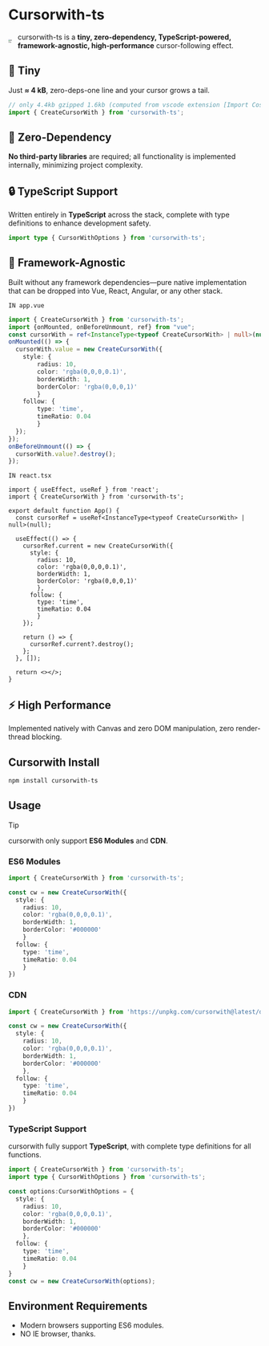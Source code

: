 # Cursorwith-ts


<div style="display:flex; align-items:center;gap:10px">
<img src="https://cdn.jsdelivr.net/gh/voidissss/picture-bed@main/images/picssUso0Dn.png" alt="picss" style="zoom:25%;" />

<span>
cursorwith-ts is a <b>tiny, zero-dependency, TypeScript-powered, framework-agnostic, high-performance</b> cursor-following effect.
</span>
</div>

## 🎈  Tiny

Just **≈ 4 kB**, zero-deps-one line and your cursor grows a tail.

```ts
// only 4.4kb gzipped 1.6kb (computed from vscode extension [Import Cost])
import { CreateCursorWith } from 'cursorwith-ts';
```

## 🚀  Zero-Dependency

**No third-party libraries** are required; all functionality is implemented internally, minimizing project complexity.

## 🔒  TypeScript Support

Written entirely in **TypeScript** across the stack, complete with type definitions to enhance development safety.

```ts
import type { CursorWithOptions } from 'cursorwith-ts';

```

## 🍭  Framework-Agnostic

Built without any framework dependencies—pure native implementation that can be dropped into Vue, React, Angular, or any other stack.

`IN app.vue`

```ts [app.vue]
import { CreateCursorWith } from 'cursorwith-ts';
import {onMounted, onBeforeUnmount, ref} from "vue";
const cursorWith = ref<InstanceType<typeof CreateCursorWith> | null>(null);
onMounted(() => {
  cursorWith.value = new CreateCursorWith({
    style: { 
        radius: 10, 
        color: 'rgba(0,0,0,0.1)', 
        borderWidth: 1, 
        borderColor: 'rgba(0,0,0,1)' 
        }
    follow: { 
        type: 'time', 
        timeRatio: 0.04
        }
  });
});
onBeforeUnmount(() => {
  cursorWith.value?.destroy();
});
```


`IN react.tsx`

```tsx
import { useEffect, useRef } from 'react';
import { CreateCursorWith } from 'cursorwith-ts';

export default function App() {
  const cursorRef = useRef<InstanceType<typeof CreateCursorWith> | null>(null);

  useEffect(() => {
    cursorRef.current = new CreateCursorWith({
      style: { 
        radius: 10, 
        color: 'rgba(0,0,0,0.1)', 
        borderWidth: 1, 
        borderColor: 'rgba(0,0,0,1)' 
        },
      follow: { 
        type: 'time', 
        timeRatio: 0.04 
        }
    });

    return () => {
      cursorRef.current?.destroy();
    };
  }, []);

  return <></>;
}
```




## ⚡️  High Performance

Implemented natively with Canvas and zero DOM manipulation, zero render-thread blocking.





## Cursorwith Install

```sh [npm]
npm install cursorwith-ts
```

## Usage

> [!TIP]
> cursorwith only support **ES6 Modules** and **CDN**.

### ES6 Modules

```ts
import { CreateCursorWith } from 'cursorwith-ts';

const cw = new CreateCursorWith({
  style: { 
    radius: 10, 
    color: 'rgba(0,0,0,0.1)', 
    borderWidth: 1, 
    borderColor: '#000000' 
    }
  follow: { 
    type: 'time', 
    timeRatio: 0.04 
    }
})
```

### CDN

```ts
import { CreateCursorWith } from 'https://unpkg.com/cursorwith@latest/dist/index.esm.js';

const cw = new CreateCursorWith({
  style: { 
    radius: 10, 
    color: 'rgba(0,0,0,0.1)', 
    borderWidth: 1, 
    borderColor: '#000000' 
    },
  follow: { 
    type: 'time', 
    timeRatio: 0.04 
    }
})
```

### TypeScript Support 

cursorwith fully support **TypeScript**, with complete type definitions for all functions.

```ts
import { CreateCursorWith } from 'cursorwith-ts';
import type { CursorWithOptions } from 'cursorwith-ts';

const options:CursorWithOptions = {
  style: { 
    radius: 10, 
    color: 'rgba(0,0,0,0.1)', 
    borderWidth: 1, 
    borderColor: '#000000' 
    },
  follow: { 
    type: 'time', 
    timeRatio: 0.04 
    }
}
const cw = new CreateCursorWith(options);
```

## Environment Requirements 

- Modern browsers supporting ES6 modules.
- NO IE browser, thanks.

